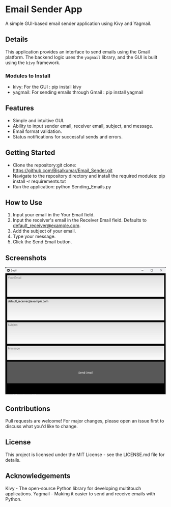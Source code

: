 # Email Sender App

A simple GUI-based email sender application using Kivy and Yagmail.

## Details

This application provides an interface to send emails using the Gmail platform. The backend logic uses the `yagmail` library, and the GUI is built using the `kivy` framework.

### Modules to Install
- kivy: For the GUI : pip install kivy
- yagmail: For sending emails through Gmail : pip install yagmail

## Features
- Simple and intuitive GUI.
- Ability to input sender email, receiver email, subject, and message.
- Email format validation.
- Status notifications for successful sends and errors.

## Getting Started
- Clone the repository:git clone:  https://github.com/Bisalkumar/Email_Sender.git
- Navigate to the repository directory and install the required modules: pip install -r requirements.txt
- Run the application: python Sending_Emails.py

## How to Use
1. Input your email in the Your Email field.
2. Input the receiver's email in the Receiver Email field. Defaults to default_receiver@example.com.
3. Add the subject of your email.
4. Type your message.
5. Click the Send Email button.

## Screenshots

![Gui.png](Gui.png)


## Contributions
Pull requests are welcome! For major changes, please open an issue first to discuss what you'd like to change.

## License
This project is licensed under the MIT License - see the LICENSE.md file for details.

## Acknowledgements
Kivy - The open-source Python library for developing multitouch applications.
Yagmail - Making it easier to send and receive emails with Python.